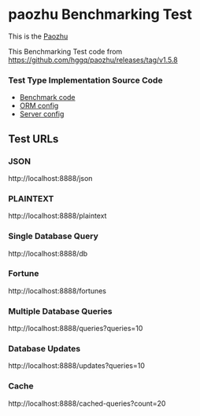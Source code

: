 # paozhu Benchmarking Test

This is the [Paozhu](https://github.com/hggq/paozhu) 

This Benchmarking Test code from https://github.com/hggq/paozhu/releases/tag/v1.5.8

### Test Type Implementation Source Code

* [Benchmark code](controller/src/techempower.cpp)
* [ORM config](conf/orm.conf) 
* [Server config](conf/server.conf) 

## Test URLs
### JSON

http://localhost:8888/json

### PLAINTEXT

http://localhost:8888/plaintext


### Single Database Query

http://localhost:8888/db

### Fortune

http://localhost:8888/fortunes

### Multiple Database Queries

http://localhost:8888/queries?queries=10

### Database Updates

http://localhost:8888/updates?queries=10

### Cache
http://localhost:8888/cached-queries?count=20